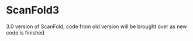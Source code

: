 # ScanFold3
3.0 version of ScanFold, code from old version will be brought over as new code is finished

